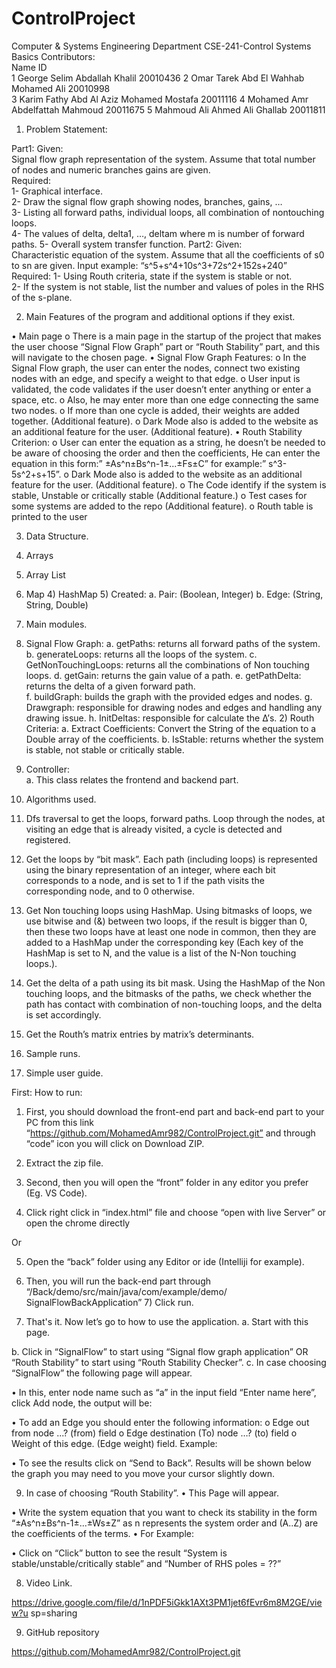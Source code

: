# ControlProject
  
Computer & Systems Engineering Department 
CSE-241-Control Systems Basics Contributors:  
 	Name  	ID  
1 	George Selim Abdallah Khalil 	20010436 
2 	Omar Tarek Abd El Wahhab Mohamed Ali 	20010998  
3 	Karim Fathy Abd Al Aziz Mohamed Mostafa 	20011116 
4  	Mohamed Amr Abdelfattah Mahmoud 	20011675 
5 	Mahmoud Ali Ahmed Ali Ghallab 	20011811 
 	 
1)	Problem Statement: 
  
Part1: 
Given:  
Signal flow graph representation of the system. Assume that total number of nodes and numeric  branches gains are given.  
Required:  
1-	Graphical interface.  
2-	Draw the signal flow graph showing nodes, branches, gains, …  
3-	Listing all forward paths, individual loops, all combination of nontouching loops.  
4-	The values of delta, delta1, …, deltam where m is number of forward paths. 
5-	Overall system transfer function. 
Part2: 
Given:  
Characteristic equation of the system. Assume that all the coefficients of s0 to sn are given. Input example: “s^5+s^4+10s^3+72s^2+152s+240” Required: 
1-	Using Routh criteria, state if the system is stable or not.  
2-	If the system is not stable, list the number and values of poles in the RHS of the s-plane. 
 
2)	Main Features of the program and additional options if they exist. 
  
•	Main page o There is a main page in the startup of the project that makes the user choose “Signal Flow Graph” part or “Routh Stability” part, and this will navigate to the chosen page. 
•	Signal Flow Graph Features: 
o	In the Signal Flow graph, the user can enter the nodes, connect two existing nodes with an edge, and specify a weight to that edge. 
o	User input is validated, the code validates if the user doesn’t enter anything or enter a space, etc. 
o	Also, he may enter more than one edge connecting the same two nodes. o If more than one cycle is added, their weights are added together. (Additional feature). o Dark Mode also is added to the website as an additional feature for the user. (Additional feature). 
• Routh Stability Criterion: 
o	User can enter the equation as a string, he doesn’t be needed to be aware of choosing the order and then the coefficients, He can enter the equation in this form:” ±As^n±Bs^n-1±...±Fs±C” for example:” s^3-5s^2+s+15”. 
o	Dark Mode also is added to the website as an additional feature for the user. (Additional feature). 
o	The Code identify if the system is stable, Unstable or critically stable 
(Additional feature.) 
o Test cases for some systems are added to the repo (Additional feature).
o	Routh table is printed to the user
  
3)	Data Structure. 
  
1)	Arrays 
2)	Array List 
3)	Map 4) HashMap 5) Created: 
a.	Pair: (Boolean, Integer) 
b.	Edge: (String, String, Double) 
 
4)	Main modules. 
  
1)	Signal Flow Graph: 
a.	getPaths: returns all forward paths of the system. 
b.	generateLoops: returns all the loops of the system. 
c.	GetNonTouchingLoops: returns all the combinations of Non touching loops. 
d.	getGain: returns the gain value of a path. 
e.	getPathDelta: returns the delta of a given forward path.  
f.	buildGraph: builds the graph with the provided edges and nodes. 
g.	Drawgraph: responsible for drawing nodes and edges and handling any drawing issue. 
h.	InitDeltas: responsible for calculate the Δ’s. 2) Routh Criteria: 
a.	Extract Coefficients: Convert the String of the equation to a Double array of the coefficients. 
b.	IsStable: returns whether the system is stable, not stable or critically stable. 
3) Controller:  
a. This class relates the frontend and backend part. 
 
5)	Algorithms used. 
  
1)	Dfs traversal to get the loops, forward paths. 
Loop through the nodes, at visiting an edge that is already visited, a  	cycle is detected and registered. 
2)	Get the loops by “bit mask”. Each path (including loops) is represented using the binary representation of an integer, where each bit corresponds to a node, and is set to 1 if the path visits the corresponding node, and to 0 otherwise. 
3)	Get Non touching loops using HashMap. Using bitmasks of loops, we use bitwise and (&) between two loops, if the result is bigger than 0, then these two loops have at least one node in common, then they are added to a HashMap under the corresponding key (Each key of the HashMap is set to N, and the value is a list of the N-Non touching loops.). 
4)	Get the delta of a path using its bit mask. Using the HashMap of the Non touching loops, and the bitmasks of the paths, we check whether the path has contact with combination of non-touching loops, and the delta is set accordingly. 
5)	Get the Routh’s matrix entries by matrix’s determinants. 
  
6)	Sample runs. 
  
 
  
 
  
 
 
  
 
 
  
  
 
 
 
  
  
 
 
 
 
  
 
 
  
 
 
  
 
 
 
  
 
 
  
 
 

  
 
7)	Simple user guide. 
  
First: How to run: 
1)	First, you should download the front-end part and back-end part to your PC from this link “https://github.com/MohamedAmr982/ControlProject.git” and through “code” icon you will click on Download ZIP. 
  
2)	Extract the zip file. 
3)	Second, then you will open the “front” folder in any editor you prefer (Eg. VS Code). 
4)	Click right click in “index.html” file and choose “open with live Server” or open the chrome directly 
  
Or 
  
5)	Open the “back” folder using any Editor or ide (Intelliji for example). 
6)	Then, you will run the back-end part through 
“/Back/demo/src/main/java/com/example/demo/ SignalFlowBackApplication” 7) Click run. 
  
8)	That's it. Now let’s go to how to use the application. 
a.	Start with this page.
  
b.	Click in “SignalFlow” to start using “Signal flow graph application” OR “Routh Stability” to start using “Routh Stability Checker”. 
c.	In case choosing “SignalFlow” the following page will appear. 
  
•	In this, enter node name such as “a” in the input field “Enter name here”, click Add node, the output will be: 
  
•	To add an Edge you should enter the following information: 
o Edge out from node ...? (from) field o Edge destination (To) node …? (to) field o Weight of this edge. (Edge weight) field. 
Example: 
  
• To see the results click on “Send to Back”. Results will be shown below the graph you may need to you move your cursor slightly down. 
  
9) In case of choosing “Routh Stability”. 
•	This Page will appear. 
  
•	Write the system equation that you want to check its stability in the form “±As^n±Bs^n-1±...±Ws±Z” as n represents the system order and (A..Z) are the coefficients of the terms. 
•	For Example: 
  
•	Click on “Click” button to see the result “System is stable/unstable/critically stable” and “Number of RHS poles = ??” 
 
8)	Video Link. 
  
https://drive.google.com/file/d/1nPDF5iGkk1AXt3PM1jet6fEvr6m8M2GE/view?u sp=sharing 
 
9)	GitHub repository 
  
https://github.com/MohamedAmr982/ControlProject.git 
